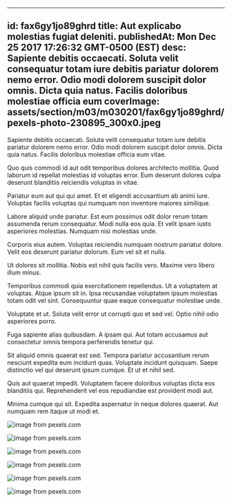 
---
id: fax6gy1jo89ghrd
title: Aut explicabo molestias fugiat deleniti.
publishedAt: Mon Dec 25 2017 17:26:32 GMT-0500 (EST)
desc: Sapiente debitis occaecati. Soluta velit consequatur totam iure debitis pariatur dolorem nemo error. Odio modi dolorem suscipit dolor omnis. Dicta quia natus. Facilis doloribus molestiae officia eum
coverImage: assets/section/m03/m030201/fax6gy1jo89ghrd/pexels-photo-230895_300x0.jpeg
---




Sapiente debitis occaecati. Soluta velit consequatur totam iure debitis pariatur dolorem nemo error. Odio modi dolorem suscipit dolor omnis. Dicta quia natus. Facilis doloribus molestiae officia eum vitae.
 Quo quis commodi id aut odit temporibus dolores architecto mollitia. Quod laborum id repellat molestias id voluptas error. Eum deserunt dolores culpa deserunt blanditiis reiciendis voluptas in vitae.
 Pariatur eum aut qui qui amet. Et et eligendi accusantium ab animi iure. Voluptas facilis voluptas qui numquam non inventore maiores similique.


Labore aliquid unde pariatur. Est eum possimus odit dolor rerum totam assumenda rerum consequatur. Modi nulla eos quia. Et velit ipsam iusto asperiores molestias. Numquam nisi molestias unde.
 Corporis eius autem. Voluptas reiciendis numquam nostrum pariatur dolore. Velit eos deserunt pariatur dolorum. Eum vel sit et nulla.
 Ut dolores sit mollitia. Nobis est nihil quis facilis vero. Maxime vero libero illum minus.


Temporibus commodi quia exercitationem repellendus. Ut a voluptatem at voluptas. Atque ipsum sit in. Ipsa recusandae voluptatem ipsum molestias totam odit vel sint. Consequuntur quae eaque consequatur molestiae unde.
 Voluptate et ut. Soluta velit error ut corrupti quo et sed vel. Optio nihil odio asperiores porro.
 Fuga sapiente alias quibusdam. A ipsam qui. Aut totam accusamus aut consectetur omnis tempora perferendis tenetur qui.


Sit aliquid omnis quaerat est sed. Tempora pariatur accusantium rerum nesciunt expedita eum incidunt quas. Voluptate incidunt quisquam. Saepe distinctio vel qui deserunt ipsum cumque. Et ut et nihil sed.
 Quis aut quaerat impedit. Voluptatem facere doloribus voluptas dicta eos blanditiis qui. Reprehenderit vel eos repudiandae est provident modi aut.
 Minima cumque qui sit. Expedita aspernatur in neque dolores quaerat. Aut numquam rem itaque ut modi et.



![image from pexels.com](assets/section/m03/m030201/fax6gy1jo89ghrd/pexels-photo-230895.jpeg)

![image from pexels.com](assets/section/m03/m030201/fax6gy1jo89ghrd/1538358745-123RF_1535735701-1530877420-62250.png)

![image from pexels.com](assets/section/m03/m030201/fax6gy1jo89ghrd/pexels-photo-1190297.jpeg)

![image from pexels.com](assets/section/m03/m030201/fax6gy1jo89ghrd/B10923887.214897935;dc_trk_aid=413922400;dc_trk_cid=98027440;ord=154157570;dc_lat=;dc_rdid=;tag_for_child_directed_treatment=)

![image from pexels.com](assets/section/m03/m030201/fax6gy1jo89ghrd/pexels-photo-1382177.jpeg)

![image from pexels.com](assets/section/m03/m030201/fax6gy1jo89ghrd/pexels-photo-1455985.jpeg)


